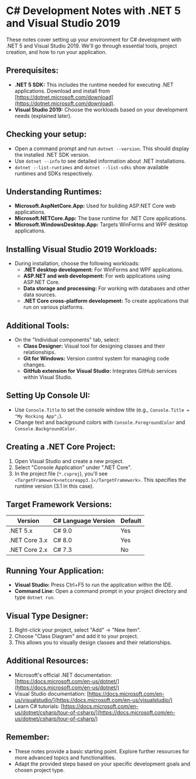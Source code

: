 # C# Development Notes with .NET 5 and Visual Studio 2019
These notes cover setting up your environment for C# development with .NET 5 and Visual Studio 2019. We'll go through essential tools, project creation, and how to run your application.

## Prerequisites:
- **.NET 5 SDK:** This includes the runtime needed for executing .NET applications. Download and install from [https://dotnet.microsoft.com/download](https://dotnet.microsoft.com/download).
- **Visual Studio 2019:** Choose the workloads based on your development needs (explained later).

## Checking your setup:
- Open a command prompt and run `dotnet --version`. This should display the installed .NET SDK version.
- Use `dotnet --info` to see detailed information about .NET installations.
- `dotnet --list-runtimes` and `dotnet --list-sdks` show available runtimes and SDKs respectively.

## Understanding Runtimes:
- **Microsoft.AspNetCore.App:** Used for building ASP.NET Core web applications.
- **Microsoft.NETCore.App:** The base runtime for .NET Core applications.
- **Microsoft.WindowsDesktop.App:** Targets WinForms and WPF desktop applications.

## Installing Visual Studio 2019 Workloads:
- During installation, choose the following workloads:
    - **.NET desktop development:** For WinForms and WPF applications.
    - **ASP.NET and web development:** For web applications using ASP.NET Core.
    - **Data storage and processing:** For working with databases and other data sources.
    - **.NET Core cross-platform development:** To create applications that run on various platforms.

## Additional Tools:
- On the "Individual components" tab, select:
    - **Class Designer:** Visual tool for designing classes and their relationships.
    - **Git for Windows:** Version control system for managing code changes.
    - **GitHub extension for Visual Studio:** Integrates GitHub services within Visual Studio.

## Setting Up Console UI:
- Use `Console.Title` to set the console window title (e.g., `Console.Title = "My Rocking App";`).
- Change text and background colors with `Console.ForegroundColor` and `Console.BackgroundColor`.

## Creating a .NET Core Project:
1. Open Visual Studio and create a new project.
2. Select "Console Application" under ".NET Core".
3. In the project file (`*.csproj`), you'll see `<TargetFramework>netcoreapp3.1</TargetFramework>`. This specifies the runtime version (3.1 in this case).

## Target Framework Versions:
| Version       | C# Language Version | Default |
| ------------- | --------------------| --------|
| .NET 5.x      | C# 9.0              | Yes     |
| .NET Core 3.x | C# 8.0              | Yes     |
| .NET Core 2.x | C# 7.3              | No      |

## Running Your Application:
- **Visual Studio:** Press Ctrl+F5 to run the application within the IDE.
- **Command Line:** Open a command prompt in your project directory and type `dotnet run`.

## Visual Type Designer:
1. Right-click your project, select "Add" -> "New Item".
2. Choose "Class Diagram" and add it to your project.
3. This allows you to visually design classes and their relationships.

## Additional Resources:
- Microsoft's official .NET documentation: [https://docs.microsoft.com/en-us/dotnet/](https://docs.microsoft.com/en-us/dotnet/)
- Visual Studio documentation: [https://docs.microsoft.com/en-us/visualstudio/](https://docs.microsoft.com/en-us/visualstudio/)
- Learn C# tutorials: [https://docs.microsoft.com/en-us/dotnet/csharp/tour-of-csharp/](https://docs.microsoft.com/en-us/dotnet/csharp/tour-of-csharp/)

## Remember:
- These notes provide a basic starting point. Explore further resources for more advanced topics and functionalities.
- Adapt the provided steps based on your specific development goals and chosen project type.